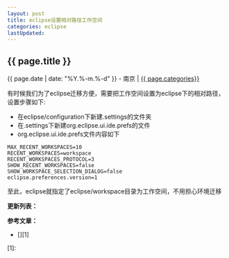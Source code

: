 ```yaml
---
layout: post
title: eclipse设置相对路径工作空间
categories: eclipse
lastUpdated: 
---
```


## {{ page.title }}

{{ page.date | date: "%Y.%-m.%-d" }} - 南京 | <a href="/archive#{{ page.categories }}">{{ page.categories}}</a>

有时候我们为了eclipse迁移方便，需要把工作空间设置为eclipse下的相对路径，设置步骤如下:

 * 在eclipse/configuration下新建.settings的文件夹
 * 在.settings下新建org.eclipse.ui.ide.prefs的文件
 * org.eclipse.ui.ide.prefs文件内容如下

```
MAX_RECENT_WORKSPACES=10
RECENT_WORKSPACES=workspace
RECENT_WORKSPACES_PROTOCOL=3
SHOW_RECENT_WORKSPACES=false
SHOW_WORKSPACE_SELECTION_DIALOG=false
eclipse.preferences.version=1
```

至此，eclipse就指定了eclipse/workspace目录为工作空间，不用担心环境迁移

**更新列表：**


**参考文章：**

* [][1]


[1]: 
